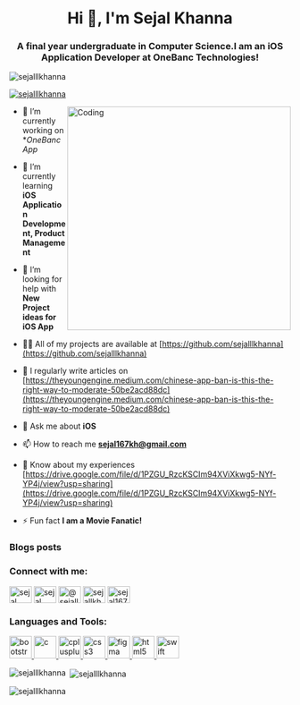

<h1 align="center">Hi 👋, I'm Sejal Khanna</h1>
<h3 align="center">A final year undergraduate in Computer Science.I am an iOS Application Developer at OneBanc Technologies!</h3>

<p align="left"> <img src="https://komarev.com/ghpvc/?username=sejalllkhanna&label=Profile%20views&color=0e75b6&style=flat" alt="sejalllkhanna" /> </p>

<p align="left"> <a href="https://github.com/ryo-ma/github-profile-trophy"><img src="https://github-profile-trophy.vercel.app/?username=sejalllkhanna" alt="sejalllkhanna" /></a> </p>

<img align="right" alt="Coding" width="400" src="https://cdn.dribbble.com/users/2646423/screenshots/5507196/computer.gif">

- 🔭 I’m currently working on **OneBanc App*

- 🌱 I’m currently learning **iOS Application Development, Product Management**

- 🤝 I’m looking for help with **New Project ideas for iOS App**

- 👨‍💻 All of my projects are available at [https://github.com/sejalllkhanna](https://github.com/sejalllkhanna)

- 📝 I regularly write articles on [https://theyoungengine.medium.com/chinese-app-ban-is-this-the-right-way-to-moderate-50be2acd88dc](https://theyoungengine.medium.com/chinese-app-ban-is-this-the-right-way-to-moderate-50be2acd88dc)

- 💬 Ask me about **iOS**

- 📫 How to reach me **sejal167kh@gmail.com**

- 📄 Know about my experiences [https://drive.google.com/file/d/1PZGU_RzcKSCIm94XViXkwg5-NYf-YP4j/view?usp=sharing](https://drive.google.com/file/d/1PZGU_RzcKSCIm94XViXkwg5-NYf-YP4j/view?usp=sharing)

- ⚡ Fun fact **I am a Movie Fanatic!**

### Blogs posts
<!-- BLOG-POST-LIST:START -->
<!-- BLOG-POST-LIST:END -->

<h3 align="left">Connect with me:</h3>
<p align="left">
<a href="https://linkedin.com/in/sejal khanna" target="blank"><img align="center" src="https://cdn.jsdelivr.net/npm/simple-icons@3.0.1/icons/linkedin.svg" alt="sejal khanna" height="30" width="40" /></a>
<a href="https://fb.com/sejal khanna" target="blank"><img align="center" src="https://cdn.jsdelivr.net/npm/simple-icons@3.0.1/icons/facebook.svg" alt="sejal khanna" height="30" width="40" /></a>
<a href="https://medium.com/@sejallkhanna" target="blank"><img align="center" src="https://cdn.jsdelivr.net/npm/simple-icons@3.0.1/icons/medium.svg" alt="@sejallkhanna" height="30" width="40" /></a>
<a href="https://www.leetcode.com/sejallkhanna" target="blank"><img align="center" src="https://cdn.jsdelivr.net/npm/simple-icons@3.0.1/icons/leetcode.svg" alt="sejallkhanna" height="30" width="40" /></a>
<a href="https://auth.geeksforgeeks.org/user/sejal167kh" target="blank"><img align="center" src="https://cdn.jsdelivr.net/npm/simple-icons@3.0.1/icons/geeksforgeeks.svg" alt="sejal167kh" height="30" width="40" /></a>
</p>

<h3 align="left">Languages and Tools:</h3>
<p align="left"> <a href="https://getbootstrap.com" target="_blank"> <img src="https://devicons.github.io/devicon/devicon.git/icons/bootstrap/bootstrap-plain.svg" alt="bootstrap" width="40" height="40"/> </a> <a href="https://www.cprogramming.com/" target="_blank"> <img src="https://devicons.github.io/devicon/devicon.git/icons/c/c-original.svg" alt="c" width="40" height="40"/> </a> <a href="https://www.w3schools.com/cpp/" target="_blank"> <img src="https://devicons.github.io/devicon/devicon.git/icons/cplusplus/cplusplus-original.svg" alt="cplusplus" width="40" height="40"/> </a> <a href="https://www.w3schools.com/css/" target="_blank"> <img src="https://devicons.github.io/devicon/devicon.git/icons/css3/css3-original-wordmark.svg" alt="css3" width="40" height="40"/> </a> <a href="https://www.figma.com/" target="_blank"> <img src="https://www.vectorlogo.zone/logos/figma/figma-icon.svg" alt="figma" width="40" height="40"/> </a> <a href="https://www.w3.org/html/" target="_blank"> <img src="https://devicons.github.io/devicon/devicon.git/icons/html5/html5-original-wordmark.svg" alt="html5" width="40" height="40"/> </a> <a href="https://developer.apple.com/swift/" target="_blank"> <img src="https://devicons.github.io/devicon/devicon.git/icons/swift/swift-original-wordmark.svg" alt="swift" width="40" height="40"/> </a> </p>

<p><img align="left" src="https://github-readme-stats.vercel.app/api/top-langs?username=sejalllkhanna&show_icons=true&locale=en&layout=compact" alt="sejalllkhanna" /></p>

<p>&nbsp;<img align="center" src="https://github-readme-stats.vercel.app/api?username=sejalllkhanna&show_icons=true&locale=en" alt="sejalllkhanna" /></p>

<p><img align="center" src="https://github-readme-streak-stats.herokuapp.com/?user=sejalllkhanna&" alt="sejalllkhanna" /></p>

